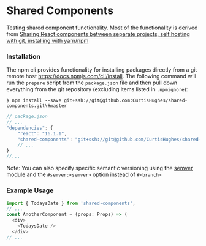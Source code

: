 # Shared Components
Testing shared component functionality. Most of the functionality is derived from [Sharing React components between separate projects, self hosting with git, installing with yarn/npm](https://medium.com/@Powderham/sharing-react-components-between-separate-projects-self-hosting-with-git-installing-with-yarn-npm-d3275b64239c)

### Installation
The npm cli provides functionality for installing packages directly from a git remote host https://docs.npmjs.com/cli/install. 
The following command will run the `prepare` script from the `package.json` file and then pull down everything from the git repository (excluding items listed in `.npmignore`):
```
$ npm install --save git+ssh://git@github.com:CurtisHughes/shared-components.git\#master
```

```javascript
// package.json
// ...
"dependencies": {
    "react": "16.1.1",
    "shared-components": "git+ssh://git@github.com/CurtisHughes/shared-components.git\#master",
    // ...
}
//...    
```

Note: You can also specify specific semantic versioning using the [semver](https://github.com/npm/node-semver) module and the `#semver:<semver>` option instead of `#<branch>`

### Example Usage
```javascript
import { TodaysDate } from 'shared-components';
// ...
const AnotherComponent = (props: Props) => (
  <div>
    <TodaysDate />
  </div>
// ...
```